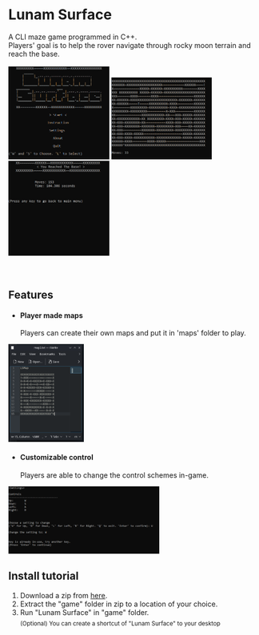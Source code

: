 # Lunam Surface
A CLI maze game programmed in C++. \
Players' goal is to help the rover navigate through rocky moon terrain and reach the base.
<br/>
<br/>
<a>
  <img src="https://github.com/JiayuanWen/Lunam-Surface/blob/master/preview/main%20menu.png" width="40%"></img>
</a>
<a>
<img src="https://github.com/JiayuanWen/Lunam-Surface/blob/master/preview/game.png" width="40%"></img>
</a>
<img src="https://github.com/JiayuanWen/Lunam-Surface/blob/master/preview/result.png" width="40%"></img> \
<br/>
<br/>


## Features
* #### Player made maps
  Players can create their own maps and put it in 'maps' folder to play.

<img src="https://github.com/JiayuanWen/Lunam-Surface/blob/master/preview/custommap.png" width="30%"></img> 

* #### Customizable control
  Players are able to change the control schemes in-game.

<img src="https://github.com/JiayuanWen/Lunam-Surface/blob/master/preview/settings.png" width="60%"></img> 

## Install tutorial 
1. Download a zip from [here](https://github.com/JiayuanWen/Lunam-Surface/releases). 
2. Extract the "game" folder in zip to a location of your choice. 
3. Run "Lunam Surface" in "game" folder. \
<sub>(Optional) You can create a shortcut of "Lunam Surface" to your desktop</sub>

